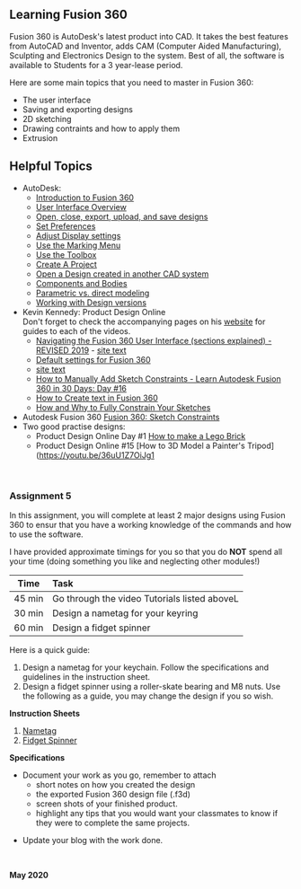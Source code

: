 
## Learning Fusion 360

Fusion 360 is AutoDesk's latest product into CAD.  It takes the best features from AutoCAD and Inventor, adds CAM (Computer Aided Manufacturing), Sculpting and Electronics Design to the system.  Best of all, the software is available to Students for a 3 year-lease period.

Here are some main topics that you need to master in Fusion 360:

*  The user interface
*  Saving and exporting designs
*  2D sketching
*  Drawing contraints and how to apply them
*  Extrusion

## Helpful Topics

* AutoDesk: 
    - [Introduction to Fusion 360](https://help.autodesk.com/view/fusion360/ENU/courses/AP-GET-STARTED-OVERVIEW)
    - [User Interface Overview](https://help.autodesk.com/view/fusion360/ENU/courses/AP-USER-INTERFACE-OVERVIEW)
    - [Open, close, export, upload, and save designs](https://help.autodesk.com/view/fusion360/ENU/courses/AP-OPEN-CLOSE-EXPORT-UPLOAD-SAVE)
    - [Set Preferences](https://help.autodesk.com/view/fusion360/ENU/courses/AP-OPEN-CLOSE-EXPORT-UPLOAD-SAVE)
    - [Adjust Display settings](https://help.autodesk.com/view/fusion360/ENU/courses/AP-ADJUST-DISPLAY-SETTINGS)
    - [Use the Marking Menu](https://help.autodesk.com/view/fusion360/ENU/courses/AP-MARKING-MENU)
    - [Use the Toolbox](https://help.autodesk.com/view/fusion360/ENU/courses/AP-TOOLBOX)
    - [Create A Project](https://help.autodesk.com/view/fusion360/ENU/courses/AP-CREATE-PROJECT)
    - [Open a Design created in another CAD system](https://help.autodesk.com/view/fusion360/ENU/courses/AP-IMPORT-EXPORT)
    - [Components and Bodies](https://help.autodesk.com/view/fusion360/ENU/courses/AP-BODIES-COMPONENTS)
    - [Parametric vs. direct modeling](https://help.autodesk.com/view/fusion360/ENU/courses/AP-CAPTURE-HISTORY)
    - [Working with Design versions](https://help.autodesk.com/view/fusion360/ENU/courses/AP-FILE-VERSION)
* Kevin Kennedy: Product Design Online    
Don't forget to check the accompanying pages on his [website](https://productdesignonline.com) for guides to each of the videos.
    - [Navigating the Fusion 360 User Interface (sections explained) - REVISED 2019](https://youtu.be/sZwM87-nsYA) - [site text](https://productdesignonline.com/fusion-360-tutorials/learn-the-fusion-360-user-interface/)
    - [Default settings for Fusion 360](https://productdesignonline.com/default-settings-for-fusion-360-tutorials/)
    - [site text](https://productdesignonline.com/tips-and-tricks/understanding-bodies-and-components-fusion-360-rule-1/)
    - [How to Manually Add Sketch Constraints - Learn Autodesk Fusion 360 in 30 Days: Day #16](https://youtu.be/BGwBZJ14KHQ)
    - [How to Create text in Fusion 360](https://youtu.be/BkpAtMAHtyQ)
    - [How and Why to Fully Constrain Your Sketches](https://youtu.be/C11L136U0vQ)
* Autodesk Fusion 360 [Fusion 360: Sketch Constraints](https://youtu.be/J_2If5zVp84)
* Two good practise designs:
    - Product Design Online Day #1 [How to make a Lego Brick](https://youtu.be/6yPKMSb6ja8)
    - Product Design Online #15 [How to 3D Model a Painter's Tripod](https://youtu.be/36uU1Z7OiJg1

&nbsp;

### Assignment 5

In this assignment, you will complete at least 2 major designs using Fusion 360 to ensur that you have a working knowledge of the commands and how to use the software.

I have provided approximate timings for you so that you do **NOT** spend all your time (doing something you like and neglecting other modules!)

| Time   | Task |
|--------|:------------------------------------------------|
|45 min  | Go through the video Tutorials listed aboveL |
|30 min  | Design a nametag for your keyring |
|60 min  | Design a fidget spinner |

Here is a quick guide:

1.  Design a nametag for your keychain.  Follow the specifications and guidelines in the instruction sheet.
2.  Design a fidget spinner using a roller-skate bearing and M8 nuts.  Use the following as a guide, you may change the design if you so wish.

**Instruction Sheets**

1. [Nametag](worksheets/f360_keytag.md)
2. [Fidget Spinner](worksheets/f360_fidgetspinner.md)

**Specifications**

* Document your work as you go, remember to attach
    * short notes on how you created the design
    * the exported Fusion 360 design file (.f3d)
    * screen shots of your finished product. 
    * highlight any tips that you would want your classmates to know if they were to complete the same projects.
+ Update your blog with the work done.

&nbsp;

**May 2020**
